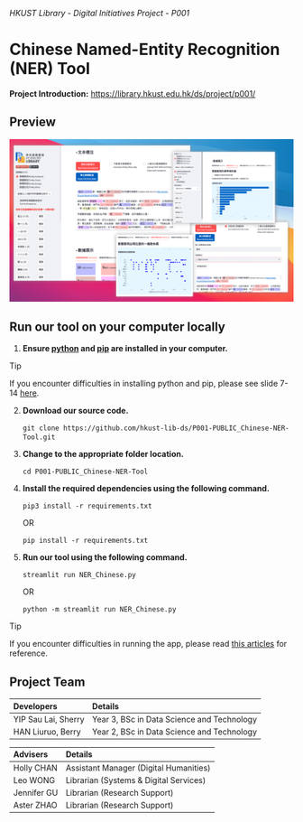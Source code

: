 _HKUST Library - Digital Initiatives Project - P001_
# Chinese Named-Entity Recognition (NER) Tool

**Project Introduction:**  https://library.hkust.edu.hk/ds/project/p001/  


## Preview

![preview of the app](manual-img/preview_DS-P001.png)

## Run our tool on your computer locally

1. **Ensure [python](https://www.python.org/downloads/) and [pip](https://pip.pypa.io/en/stable/installation/) are installed in your computer.**

> [!TIP]
> If you encounter difficulties in installing python and pip, please see slide 7-14 [here](https://digitalhumanities.hkust.edu.hk/tutorials/dive-deeper-into-python-and-streamlit-to-create-website-an-advanced-guide-with-demo-code-and-slides/#slides).

2. **Download our source code.**

   ```
   git clone https://github.com/hkust-lib-ds/P001-PUBLIC_Chinese-NER-Tool.git
   ```

3. **Change to the appropriate folder location.**
   ```
   cd P001-PUBLIC_Chinese-NER-Tool
   ```
   
4. **Install the required dependencies using the following command.**

    ```
    pip3 install -r requirements.txt
    ```

    OR

    ```
    pip install -r requirements.txt
    ```

5. **Run our tool using the following command.**

    ```
    streamlit run NER_Chinese.py
    ```

    OR

    ```
    python -m streamlit run NER_Chinese.py
    ```

> [!TIP]
> If you encounter difficulties in running the app, please read [this articles](https://digitalhumanities.hkust.edu.hk/tutorials/learn-python-from-zero-for-absolute-beginner-3-create-website/#view-locally) for reference.



## Project Team

| Developers          | Details                                    |
| :------------------ | :----------------------------------------- |
| YIP Sau Lai, Sherry | Year 3, BSc in Data Science and Technology |
| HAN Liuruo, Berry   | Year 2, BSc in Data Science and Technology |

| Advisers    | Details                                |
| :---------- | :------------------------------------- |
| Holly CHAN  | Assistant Manager (Digital Humanities) |
| Leo WONG    | Librarian (Systems & Digital Services) |
| Jennifer GU | Librarian (Research Support)           |
| Aster ZHAO  | Librarian (Research Support)           |
